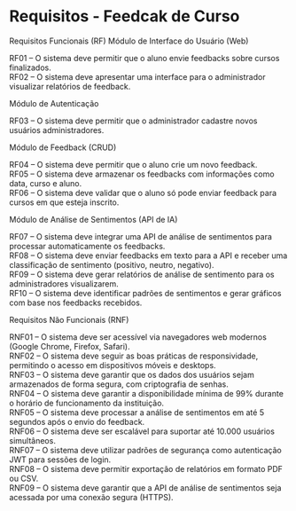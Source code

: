 # Requisitos - Feedcak de Curso

Requisitos Funcionais (RF)
Módulo de Interface do Usuário (Web)

RF01 – O sistema deve permitir que o aluno envie feedbacks sobre cursos finalizados.  
RF02 – O sistema deve apresentar uma interface para o administrador visualizar relatórios de feedback.

Módulo de Autenticação

RF03 – O sistema deve permitir que o administrador cadastre novos usuários administradores.

Módulo de Feedback (CRUD)

RF04 – O sistema deve permitir que o aluno crie um novo feedback.  
RF05 – O sistema deve armazenar os feedbacks com informações como data, curso e aluno.  
RF06 – O sistema deve validar que o aluno só pode enviar feedback para cursos em que esteja inscrito.

Módulo de Análise de Sentimentos (API de IA)

RF07 – O sistema deve integrar uma API de análise de sentimentos para processar automaticamente os feedbacks.  
RF08 – O sistema deve enviar feedbacks em texto para a API e receber uma classificação de sentimento (positivo, neutro, negativo).  
RF09 – O sistema deve gerar relatórios de análise de sentimento para os administradores visualizarem.  
RF10 – O sistema deve identificar padrões de sentimentos e gerar gráficos com base nos feedbacks recebidos.

Requisitos Não Funcionais (RNF)

RNF01 – O sistema deve ser acessível via navegadores web modernos (Google Chrome, Firefox, Safari).  
RNF02 – O sistema deve seguir as boas práticas de responsividade, permitindo o acesso em dispositivos móveis e desktops.  
RNF03 – O sistema deve garantir que os dados dos usuários sejam armazenados de forma segura, com criptografia de senhas.  
RNF04 – O sistema deve garantir a disponibilidade mínima de 99% durante o horário de funcionamento da instituição.  
RNF05 – O sistema deve processar a análise de sentimentos em até 5 segundos após o envio do feedback.  
RNF06 – O sistema deve ser escalável para suportar até 10.000 usuários simultâneos.  
RNF07 – O sistema deve utilizar padrões de segurança como autenticação JWT para sessões de login.  
RNF08 – O sistema deve permitir exportação de relatórios em formato PDF ou CSV.  
RNF09 – O sistema deve garantir que a API de análise de sentimentos seja acessada por uma conexão segura (HTTPS).